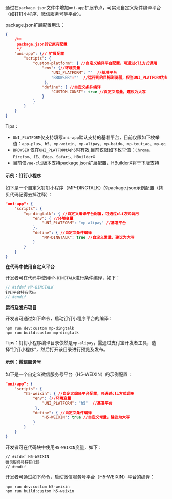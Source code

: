 通过在`package.json`文件中增加`uni-app`扩展节点，可实现自定义条件编译平台（如钉钉小程序、微信服务号等平台）。

package.json扩展配置用法：

```json
{
    /**
     package.json其它原有配置 
     */
    "uni-app": {// 扩展配置
        "scripts": {
            "custom-platform": { //自定义编译平台配置，可通过cli方式调用
                "env": {//环境变量
                    "UNI_PLATFORM": ""  //基准平台 
                    "BROWSER":""  //运行到的目标浏览器，仅当UNI_PLATFORM为h5时有效
                 },
                "define": { //自定义条件编译
                    "CUSTOM-CONST": true //自定义常量，建议为大写
                }
            }
        }    
    }
}


```

Tips：

- `UNI_PLATFORM`仅支持填写`uni-app`默认支持的基准平台，目前仅限如下枚举值：`app-plus`、`h5`、`mp-weixin`、`mp-alipay`、`mp-baidu`、`mp-toutiao`、`mp-qq`
- `BROWSER` 仅在`UNI_PLATFORM`为`h5`时有效,目前仅限如下枚举值：`Chrome`、`Firefox`、`IE`、`Edge`、`Safari`、`HBuilderX`
- 目前仅`vue-cli`版本支持package.json扩展配置，HBuilderX将于下版支持

#### 示例：钉钉小程序

如下是一个自定义钉钉小程序（MP-DINGTALK）的package.json示例配置（拷贝代码记得去掉注释）：

```json
"uni-app": {
	"scripts": {
		"mp-dingtalk": { //自定义编译平台配置，可通过cli方式调用
			"env": { //环境变量
				"UNI_PLATFORM": "mp-alipay" //基准平台 
			},
			"define": { //自定义条件编译
				"MP-DINGTALK": true //自定义常量，建议为大写
			}
		}
	}
}
```

**在代码中使用自定义平台**

开发者可在代码中使用`MP-DINGTALK`进行条件编译，如下：
```javascript
// #ifdef MP-DINGTALK
钉钉平台特有代码
// #endif
```

**运行及发布项目**

开发者可通过如下命令，启动钉钉小程序平台的编译：
```
npm run dev:custom mp-dingtalk 
npm run build:custom mp-dingtalk
```

Tips：钉钉小程序编译目录依然是`mp-alipay`，需通过支付宝开发者工具，选择“钉钉小程序”，然后打开该目录进行预览及发布。

#### 示例：微信服务号

如下是一个自定义微信服务号平台（H5-WEIXIN）的示例配置：
 
```json
"uni-app": {
    "scripts": {
        "h5-weixin": { //自定义编译平台配置，可通过cli方式调用
            "env": {//环境变量
                "UNI_PLATFORM": "h5"  //基准平台 
             },
            "define": { //自定义条件编译
                "H5-WEIXIN": true //自定义常量，建议为大写
            }
        }
    }    
}
```

开发者可在代码块中使用`H5-WEIXIN`变量，如下：

```
// #ifdef H5-WEIXIN
微信服务号特有代码
// #endif
```

开发者可通过如下命令，启动微信服务号平台（H5-WEIXIN）平台的编译：
```
npm run dev:custom h5-weixin 
npm run build:custom h5-weixin
```

